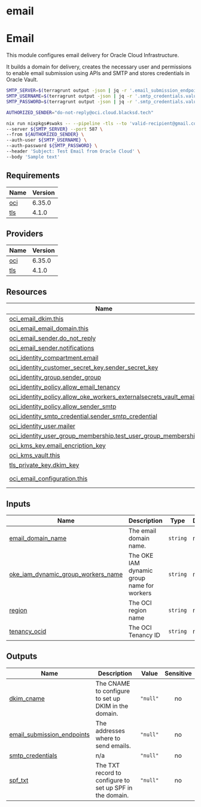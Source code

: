 # email

<!-- BEGIN_TF_DOCS -->
# Email

This module configures email delivery for Oracle Cloud Infrastructure.

It builds a domain for delivery, creates the necessary user and permissions to enable email submission using APIs and SMTP and stores credentials in Oracle Vault.

```bash
SMTP_SERVER=$(terragrunt output -json | jq -r '.email_submission_endpoints.value.smtp')
SMTP_USERNAME=$(terragrunt output -json | jq -r '.smtp_credentials.value.mailer.username')
SMTP_PASSWORD=$(terragrunt output -json | jq -r '.smtp_credentials.value.mailer.password')

AUTHORIZED_SENDER="do-not-reply@oci.cloud.blacksd.tech"

nix run nixpkgs#swaks -- --pipeline -tls --to 'valid-recipient@gmail.com' \
--server ${SMTP_SERVER} --port 587 \
--from ${AUTHORIZED_SENDER} \
--auth-user ${SMTP_USERNAME} \
--auth-password ${SMTP_PASSWORD} \
--header 'Subject: Test Email from Oracle Cloud' \
--body 'Sample text'
```

## Requirements

| Name | Version |
|------|---------|
| <a name="requirement_oci"></a> [oci](#requirement\_oci) | 6.35.0 |
| <a name="requirement_tls"></a> [tls](#requirement\_tls) | 4.1.0 |

## Providers

| Name | Version |
|------|---------|
| <a name="provider_oci"></a> [oci](#provider\_oci) | 6.35.0 |
| <a name="provider_tls"></a> [tls](#provider\_tls) | 4.1.0 |

## Resources

| Name | Type |
|------|------|
| [oci_email_dkim.this](https://registry.terraform.io/providers/oracle/oci/6.35.0/docs/resources/email_dkim) | resource |
| [oci_email_email_domain.this](https://registry.terraform.io/providers/oracle/oci/6.35.0/docs/resources/email_email_domain) | resource |
| [oci_email_sender.do_not_reply](https://registry.terraform.io/providers/oracle/oci/6.35.0/docs/resources/email_sender) | resource |
| [oci_email_sender.notifications](https://registry.terraform.io/providers/oracle/oci/6.35.0/docs/resources/email_sender) | resource |
| [oci_identity_compartment.email](https://registry.terraform.io/providers/oracle/oci/6.35.0/docs/resources/identity_compartment) | resource |
| [oci_identity_customer_secret_key.sender_secret_key](https://registry.terraform.io/providers/oracle/oci/6.35.0/docs/resources/identity_customer_secret_key) | resource |
| [oci_identity_group.sender_group](https://registry.terraform.io/providers/oracle/oci/6.35.0/docs/resources/identity_group) | resource |
| [oci_identity_policy.allow_email_tenancy](https://registry.terraform.io/providers/oracle/oci/6.35.0/docs/resources/identity_policy) | resource |
| [oci_identity_policy.allow_oke_workers_externalsecrets_vault_email](https://registry.terraform.io/providers/oracle/oci/6.35.0/docs/resources/identity_policy) | resource |
| [oci_identity_policy.allow_sender_smtp](https://registry.terraform.io/providers/oracle/oci/6.35.0/docs/resources/identity_policy) | resource |
| [oci_identity_smtp_credential.sender_smtp_credential](https://registry.terraform.io/providers/oracle/oci/6.35.0/docs/resources/identity_smtp_credential) | resource |
| [oci_identity_user.mailer](https://registry.terraform.io/providers/oracle/oci/6.35.0/docs/resources/identity_user) | resource |
| [oci_identity_user_group_membership.test_user_group_membership](https://registry.terraform.io/providers/oracle/oci/6.35.0/docs/resources/identity_user_group_membership) | resource |
| [oci_kms_key.email_encription_key](https://registry.terraform.io/providers/oracle/oci/6.35.0/docs/resources/kms_key) | resource |
| [oci_kms_vault.this](https://registry.terraform.io/providers/oracle/oci/6.35.0/docs/resources/kms_vault) | resource |
| [tls_private_key.dkim_key](https://registry.terraform.io/providers/hashicorp/tls/4.1.0/docs/resources/private_key) | resource |
| [oci_email_configuration.this](https://registry.terraform.io/providers/oracle/oci/6.35.0/docs/data-sources/email_configuration) | data source |

## Inputs

| Name | Description | Type | Default | Required |
|------|-------------|------|---------|:--------:|
| <a name="input_email_domain_name"></a> [email\_domain\_name](#input\_email\_domain\_name) | The email domain name. | `string` | n/a | yes |
| <a name="input_oke_iam_dynamic_group_workers_name"></a> [oke\_iam\_dynamic\_group\_workers\_name](#input\_oke\_iam\_dynamic\_group\_workers\_name) | The OKE IAM dynamic group name for workers | `string` | n/a | yes |
| <a name="input_region"></a> [region](#input\_region) | The OCI region name | `string` | n/a | yes |
| <a name="input_tenancy_ocid"></a> [tenancy\_ocid](#input\_tenancy\_ocid) | The OCI Tenancy ID | `string` | n/a | yes |

## Outputs

| Name | Description | Value | Sensitive |
|------|-------------|-------|:---------:|
| <a name="output_dkim_cname"></a> [dkim\_cname](#output\_dkim\_cname) | The CNAME to configure to set up DKIM in the domain. | `"null"` | no |
| <a name="output_email_submission_endpoints"></a> [email\_submission\_endpoints](#output\_email\_submission\_endpoints) | The addresses where to send emails. | `"null"` | no |
| <a name="output_smtp_credentials"></a> [smtp\_credentials](#output\_smtp\_credentials) | n/a | `"null"` | no |
| <a name="output_spf_txt"></a> [spf\_txt](#output\_spf\_txt) | The TXT record to configure to set up SPF in the domain. | `"null"` | no |
<!-- END_TF_DOCS -->
